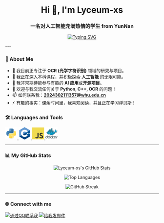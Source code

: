 <h1 align="center">Hi 👋, I'm Lyceum-xs</h1>
<h3 align="center">一名对人工智能充满热情的学生 from YunNan</h3>

<p align="center">
  <a href="https://git.io/typing-svg">
    <img src="https://readme-typing-svg.demolab.com?font=Fira+Code&weight=700&size=25&pause=1000&color=20F23A&center=true&vCenter=true&width=435&lines=Software+Engineer+Student;Wuhan+University+Student;Lifelong+Learner" alt="Typing SVG" />
  </a>
</p>
---

### 🧐 About Me

- 🔭 我目前正专注于 **OCR (光学字符识别)** 领域的研究与项目。
- 🌱 我正在深入本科课程，并积极探索 **人工智能** 的无限可能。
- 🤝 我非常期待能参与有趣的 **AI 应用**或**开源项目**。
- 💬 欢迎与我交流任何关于 **Python, C++, OCR** 的问题！
- 📫 如何联系我：**2024302111357@whu.edu.cn**
- ⚡ 有趣的事实：课余时间里，我喜欢阅读，并且正在学习弹贝斯！

### 🛠️ Languages and Tools

<p align="left">
  <a href="https://www.python.org" target="_blank" rel="noreferrer">
    <img src="https://raw.githubusercontent.com/devicons/devicon/master/icons/python/python-original.svg" alt="python" width="40" height="40"/>
  </a>
  <a href="https://isocpp.org/" target="_blank" rel="noreferrer">
    <img src="https://raw.githubusercontent.com/devicons/devicon/master/icons/cplusplus/cplusplus-original.svg" alt="cplusplus" width="40" height="40"/>
  </a>
  <a href="https://developer.mozilla.org/en-US/docs/Web/JavaScript" target="_blank" rel="noreferrer">
    <img src="https://raw.githubusercontent.com/devicons/devicon/master/icons/javascript/javascript-original.svg" alt="javascript" width="40" height="40"/>
  </a>
  <a href="https://www.docker.com/" target="_blank" rel="noreferrer">
    <img src="https://raw.githubusercontent.com/devicons/devicon/master/icons/docker/docker-original-wordmark.svg" alt="docker" width="40" height="40"/>
  </a>
</p>

---

### 📊 My GitHub Stats

<p align="center">
  <img src="https://github-readme-stats.vercel.app/api?username=Lyceum-xs&show_icons=true&theme=radical&hide_border=true&count_private=true&locale=zh-cn" alt="Lyceum-xs's GitHub Stats" />
</p>
<p align="center">
  <img src="https://github-readme-stats.vercel.app/api/top-langs?username=Lyceum-xs&layout=compact&theme=radical&hide_border=true&locale=zh-cn" alt="Top Languages" />
</p>
<p align="center">
  <img src="https://github-readme-streak-stats.herokuapp.com/?user=Lyceum-xs&theme=radical&hide_border=true" alt="GitHub Streak" />
</p>

---

### 🌐 Connect with me

<p align="left">
  <a href="tencent://message/?uin=3080792368&Site=GitHub&Menu=yes" target="blank">
    <img align="center" src="https://img.shields.io/badge/QQ-3080792368-blue?style=for-the-badge&logo=tencentqq&logoColor=white" alt="通过QQ联系我"/>
  </a>
  <a href="mailto:2024302111357@whu.edu.cn" target="blank">
    <img align="center" src="https://img.shields.io/badge/Email-D14836?style=for-the-badge&logo=gmail&logoColor=white" alt="给我发邮件"/>
  </a>
</p>